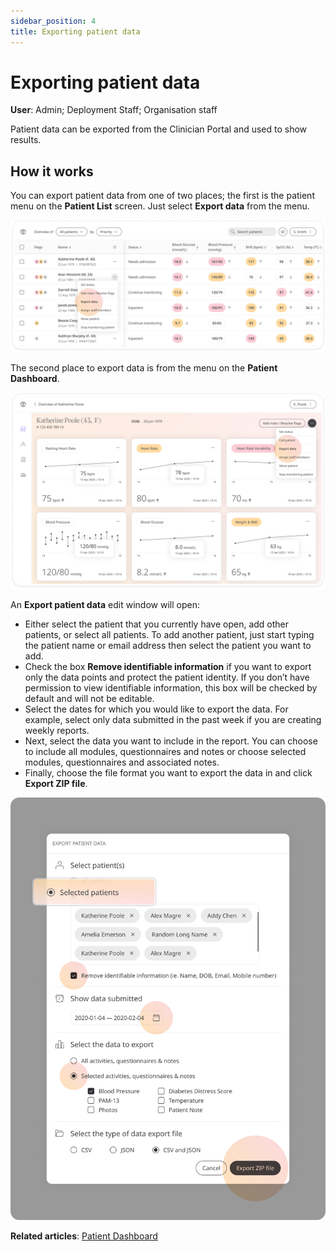 ```yaml
---
sidebar_position: 4
title: Exporting patient data
---
```

# Exporting patient data
**User**: Admin; Deployment Staff; Organisation staff

Patient data can be exported from the Clinician Portal and used to show results.

## How it works​
You can export patient data from one of two places; the first is the patient menu on the **Patient List** screen. Just select **Export data** from the menu.

![Export data](./assets/ExportData01.png)

The second place to export data is from the menu on the **Patient Dashboard**.

![Export data](./assets/ExportData02.png)

An **Export patient data** edit window will open:
 - Either select the patient that you currently have open, add other patients, or select all patients. To add another patient, just start typing the patient name or email address then select the patient you want to add.
 - Check the box **Remove identifiable information** if you want to export only the data points and protect the patient identity. If you don’t have permission to view identifiable information, this box will be checked by default and will not be editable.
 - Select the dates for which you would like to export the data. For example, select only data submitted in the past week if you are creating weekly reports.
 - Next, select the data you want to include in the report. You can choose to include all modules, questionnaires and notes or choose selected modules, questionnaires and associated notes.
 - Finally, choose the file format you want to export the data in and click **Export ZIP file**.

![Edit Window](./assets/ExportData03.png)

**Related articles**: [Patient Dashboard](./patient-dashboard.md)
